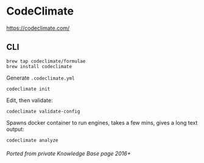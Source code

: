 # CodeClimate

<https://codeclimate.com/>

<!-- INDEX_START -->
<!-- INDEX_END -->

## CLI

```shell
brew tap codeclimate/formulae
brew install codeclimate
```

Generate `.codeclimate.yml`

```shell
codeclimate init
```

Edit, then validate:

```shell
codeclimate validate-config
```

Spawns docker container to run engines, takes a few mins, gives a long text output:

```shell
codeclimate analyze
```

###### Ported from private Knowledge Base page 2016+
